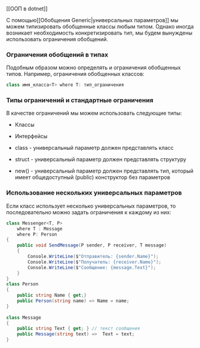
[[ООП в dotnet]]

С помощью[[Обобщения Generic|универсальных параметров]] мы можем типизировать обобщенные классы любым типом. Однако иногда возникает необходимость конкретизировать тип, мы будем вынуждены использовать ограничения обобщений.

### Ограничения обобщений в типах

Подобным образом можно определять и ограничения обобщенных типов. Например, ограничения обобщенных классов:

``` cs 
class имя_класса<T> where T: тип_ограничения
```

### Типы ограничений и стандартные ограничения

В качестве ограничений мы можем использовать следующие типы:

- Классы

- Интерфейсы
   
- class - универсальный параметр должен представлять класс
   
- struct - универсальный параметр должен представлять структуру
   
- new() - универсальный параметр должен представлять тип, который имеет общедоступный (public) конструктор без параметров

### Использование нескольких универсальных параметров

Если класс использует несколько универсальных параметров, то последовательно можно задать ограничения к каждому из них:

``` cs 
class Messenger<T, P> 
    where T : Message
    where P: Person
{
    public void SendMessage(P sender, P receiver, T message)
    {
        Console.WriteLine($"Отправитель: {sender.Name}");
        Console.WriteLine($"Получатель: {receiver.Name}");
        Console.WriteLine($"Сообщение: {message.Text}");
    }
}
class Person
{
    public string Name { get;}
    public Person(string name) => Name = name;
}
 
class Message
{
    public string Text { get; } // текст сообщения
    public Message(string text) =>  Text = text;
}
```

